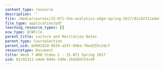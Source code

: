```yaml
---
content_type: resource
description: ''
file: /media/courses/15-071-the-analytics-edge-spring-2017/81c92311a4e6844e148e18a58d7e3c49_MIT15_071S17_Unit7_WHO.pdf
file_type: application/pdf
learning_resource_types: []
ocw_type: OCWFile
parent_title: Lecture and Recitation Notes
parent_type: CourseSection
parent_uid: 6d991d2d-9834-a247-946a-f6ed255c2dcf
resourcetype: Document
title: Week 7 WHO Video 1 - 15.071 Spring 2017
uid: 81c92311-a4e6-844e-148e-18a58d7e3c49
---
```

